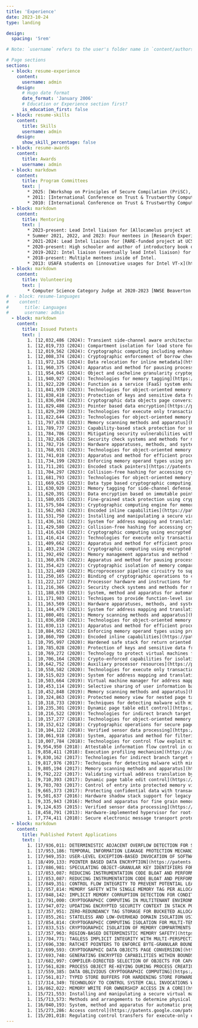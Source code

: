```yaml
---
title: 'Experience'
date: 2023-10-24
type: landing

design:
  spacing: '5rem'

# Note: `username` refers to the user's folder name in `content/authors/`

# Page sections
sections:
  - block: resume-experience
    content:
      username: admin
    design:
      # Hugo date format
      date_format: 'January 2006'
      # Education or Experience section first?
      is_education_first: false
  - block: resume-skills
    content:
      title: Skills
      username: admin
    design:
      show_skill_percentage: false
  - block: resume-awards
    content:
      title: Awards
      username: admin
  - block: markdown
    content:
      title: Program Committees
      text: |
        * 2025: [Workshop on Principles of Secure Compilation (PriSC), associated with POPL 2025](https://popl25.sigplan.org/home/prisc-2025)
        * 2011: [International Conference on Trust & Trustworthy Computing (TRUST)](https://web.archive.org/web/20120208151748/http://www.trust2011.org/index.php?p=1_2_Committees)
        * 2010: [International Conference on Trust & Trustworthy Computing (TRUST)](https://web.archive.org/web/20120302035702/http://www.trust2010.org/programcommittee.html)
  - block: markdown
    content:
      title: Mentoring
      text: |
        * 2023-present: Lead Intel liaison for [Allocamelus project at VUSec](https://www.vusec.net/publications/?bib=proj_allocamelus).
        * Summer 2021, 2022, and 2023: Four mentees in [Research Experience for Undergraduates (REU) summer program](https://ece.princeton.edu/news/princeton-and-intel-join-forces-create-more-inclusive-research-career-pipeline).
        * 2021-2024: Lead Intel liaison for [RARE-funded project at UCSD](https://www.intel.com/content/www/us/en/research/blogs/resilient-architectures-and-robust-electronics.html).
        * 2020-present: High schooler and author of introductory book on cryptography. [(TV interview)](https://www.kgw.com/article/news/local/beaverton-student-publishes-book-on-cryptography/283-b00c6f67-79c5-4d60-990a-6e43ae94f863).
        * 2019-2022: Intel liaison (eventually lead Intel liaison) for the DARPA-sponsored [SRC JUMP CONIX](https://conix.io) center.
        * 2018-present: Multiple mentees inside of Intel.
        * 2013: USAFA students on [innovative usages for Intel VT-x](https://apps.dtic.mil/sti/tr/pdf/ADA591718.pdf).
  - block: markdown
    content:
      title: Volunteering
      text: |
        * Computer Science Category Judge at 2020-2023 [NWSE Beaverton Hillsboro Science Expo](http://beavhillsciexpo.weebly.com/)
#  - block: resume-languages
#    content:
#      title: Languages
#      username: admin
  - block: markdown
    content:
      title: Issued Patents
      text: |
        1. [12,032,486 (2024): Transient side-channel aware architecture for cryptographic computing](https://patents.google.com/patent/US12032486B2/en)
        1. [12,019,733 (2024): Compartment isolation for load store forwarding](https://patents.google.com/patent/US12019733B2/en)
        1. [12,019,562 (2024): Cryptographic computing including enhanced cryptographic addresses](https://patents.google.com/patent/US12019562B2/en)
        1. [12,008,374 (2024): Cryptographic enforcement of borrow checking](https://patents.google.com/patent/US12008374B2/en)
        1. [11,972,126 (2024): Data relocation for inline metadata](https://patents.google.com/patent/US11972126B2/en)
        1. [11,960,375 (2024): Apparatus and method for pausing processor trace for efficient analysis](https://patents.google.com/patent/US11960375B2/en)
        1. [11,954,045 (2024): Object and cacheline granularity cryptographic memory integrity](https://patents.google.com/patent/US11954045B2/en)
        1. [11,940,927 (2024): Technologies for memory tagging](https://patents.google.com/patent/US11940927B2/en)
        1. [11,922,220 (2024): Function as a service (FaaS) system enhancements](https://patents.google.com/patent/US11922220B2/en)
        1. [11,841,939 (2023): Technologies for object-oriented memory management with extended segmentation](https://patents.google.com/patent/US11841939B2/en)
        1. [11,838,418 (2023): Protection of keys and sensitive data from attack within microprocessor architecture](https://patents.google.com/patent/US11838418B2/en)
        1. [11,836,094 (2023): Cryptographic data objects page conversion](https://patents.google.com/patent/US11836094B2/en)
        1. [11,829,488 (2023): Pointer based data encryption](https://patents.google.com/patent/US11829488B2/en)
        1. [11,829,299 (2023): Technologies for execute only transactional memory](https://patents.google.com/patent/US11829299B2/en)
        1. [11,822,644 (2023): Technologies for object-oriented memory management with extended segmentation](https://patents.google.com/patent/US11822644B2/en)
        1. [11,797,678 (2023): Memory scanning methods and apparatus](https://patents.google.com/patent/US11797678B2/en)
        1. [11,789,737 (2023): Capability-based stack protection for software fault isolation](https://patents.google.com/patent/US11789737B2/en)
        1. [11,784,786 (2023): Mitigating security vulnerabilities with memory allocation markers in cryptographic computing systems](https://patents.google.com/patent/US11784786B2/en)
        1. [11,782,826 (2023): Security check systems and methods for memory allocations](https://patents.google.com/patent/US11782826B2/en)
        1. [11,782,716 (2023): Hardware apparatuses, methods, and systems for individually revocable capabilities for enforcing temporal memory safety](https://patents.google.com/patent/US11782716B2/en)
        1. [11,768,931 (2023): Technologies for object-oriented memory management with extended segmentation](https://patents.google.com/patent/US11768931B2/en)
        1. [11,741,018 (2023): Apparatus and method for efficient process-based compartmentalization](https://patents.google.com/patent/US11741018B2/en)
        1. [11,734,199 (2023): Enforcing memory operand types using protection keys](https://patents.google.com/patent/US11734199B2/en)
        1. [11,711,201 (2023): Encoded stack pointers](https://patents.google.com/patent/US11711201B2/en)
        1. [11,704,297 (2023): Collision-free hashing for accessing cryptographic computing metadata and for cache expansion](https://patents.google.com/patent/US11704297B2/en)
        1. [11,681,793 (2023): Technologies for object-oriented memory management with extended segmentation](https://patents.google.com/patent/US11681793B2/en)
        1. [11,669,625 (2023): Data type based cryptographic computing](https://patents.google.com/patent/US11669625B2/en)
        1. [11,630,920 (2023): Memory tagging for side-channel defense, memory safety, and sandboxing](https://patents.google.com/patent/US11630920B2/en)
        1. [11,620,391 (2023): Data encryption based on immutable pointers](https://patents.google.com/patent/US11620391B2/en)
        1. [11,580,035 (2023): Fine-grained stack protection using cryptographic computing](https://patents.google.com/patent/US11580035B2/en)
        1. [11,575,504 (2023): Cryptographic computing engine for memory load and store units of a microarchitecture pipeline](https://patents.google.com/patent/US11575504B2/en)
        1. [11,562,063 (2023): Encoded inline capabilities](https://patents.google.com/patent/US11562063B2/en)
        1. [11,531,750 (2022): Installing and manipulating a secure virtual machine image through an untrusted hypervisor](https://patents.google.com/patent/US11531750B2/en)
        1. [11,436,161 (2022): System for address mapping and translation protection](https://patents.google.com/patent/US11436161B2/en)
        1. [11,429,580 (2022): Collision-free hashing for accessing cryptographic computing metadata and for cache expansion](https://patents.google.com/patent/US11429580B2/en)
        1. [11,416,624 (2022): Cryptographic computing using encrypted base addresses and used in multi-tenant environments](https://patents.google.com/patent/US11416624B2/en)
        1. [11,416,414 (2022): Technologies for execute only transactional memory](https://patents.google.com/patent/US11416414B2/en)
        1. [11,409,662 (2022): Apparatus and method for efficient process-based compartmentalization](https://patents.google.com/patent/US11409662B2/en)
        1. [11,403,234 (2022): Cryptographic computing using encrypted base addresses and used in multi-tenant environments](https://patents.google.com/patent/US11403234B2/en)
        1. [11,392,492 (2022): Memory management apparatus and method for compartmentalization using linear address metadata](https://patents.google.com/patent/US11392492B2/en)
        1. [11,360,876 (2022): Apparatus and method for pausing processor trace for efficient analysis](https://patents.google.com/patent/US11360876B2/en)
        1. [11,354,423 (2022): Cryptographic isolation of memory compartments in a computing environment](https://patents.google.com/patent/US11354423B2/en)
        1. [11,321,469 (2022): Microprocessor pipeline circuitry to support cryptographic computing](https://patents.google.com/patent/US11321469B2/en)
        1. [11,250,165 (2022): Binding of cryptographic operations to context or speculative execution restrictions](https://patents.google.com/patent/US11250165B2/en)
        1. [11,222,127 (2022): Processor hardware and instructions for SHA3 cryptographic operations](https://patents.google.com/patent/US11222127B2/en)
        1. [11,216,366 (2022): Security check systems and methods for memory allocations](https://patents.google.com/patent/US11216366B2/en)
        1. [11,188,639 (2021): System, method and apparatus for automatic program compartmentalization](https://patents.google.com/patent/US11188639B2/en)
        1. [11,171,983 (2021): Techniques to provide function-level isolation with capability-based security](https://patents.google.com/patent/US11171983B2/en)
        1. [11,163,569 (2021): Hardware apparatuses, methods, and systems for individually revocable capabilities for enforcing temporal memory safety](https://patents.google.com/patent/US11163569B2/en)
        1. [11,144,479 (2021): System for address mapping and translation protection](https://patents.google.com/patent/US11144479B2/en)
        1. [11,080,401 (2021): Memory scanning methods and apparatus](https://patents.google.com/patent/US11080401B2/en)
        1. [11,036,850 (2021): Technologies for object-oriented memory management with extended segmentation](https://patents.google.com/patent/US11036850B2/en)
        1. [11,030,113 (2021): Apparatus and method for efficient process-based compartmentalization](https://patents.google.com/patent/US11030113B2/en)
        1. [10,884,952 (2021): Enforcing memory operand types using protection keys](https://patents.google.com/patent/US10884952B2/en)
        1. [10,860,709 (2020): Encoded inline capabilities](https://patents.google.com/patent/US10860709B2/en)
        1. [10,795,997 (2020): Hardened safe stack for return oriented programming attack mitigation](https://patents.google.com/patent/US10795997B2/en)
        1. [10,785,028 (2020): Protection of keys and sensitive data from attack within microprocessor architecture](https://patents.google.com/patent/US10785028B2/en)
        1. [10,769,272 (2020): Technology to protect virtual machines from malicious virtual machine managers](https://patents.google.com/patent/US10769272B2/en)
        1. [10,706,164 (2020): Crypto-enforced capabilities for isolation](https://patents.google.com/patent/US10706164B2/en)
        1. [10,642,752 (2020): Auxiliary processor resources](https://patents.google.com/patent/US10642752B2/en)
        1. [10,558,582 (2020): Technologies for execute only transactional memory](https://patents.google.com/patent/US10558582B2/en)
        1. [10,515,023 (2019): System for address mapping and translation protection](https://patents.google.com/patent/US10515023B2/en)
        1. [10,503,664 (2019): Virtual machine manager for address mapping and translation protection](https://patents.google.com/patent/US10503664B2/en)
        1. [10,453,114 (2019): Selective sharing of user information based on contextual relationship information, such as to crowd-source gifts of interest to a recipient](https://patents.google.com/patent/US10453114B2/en)
        1. [10,452,848 (2019): Memory scanning methods and apparatus](https://patents.google.com/patent/US10452848B2/en)
        1. [10,324,863 (2019): Protected memory view for nested page table access by virtual machine guests](https://patents.google.com/patent/US10324863B2/en)
        1. [10,318,733 (2019): Techniques for detecting malware with minimal performance degradation](https://patents.google.com/patent/US10318733B2/en)
        1. [10,235,301 (2019): Dynamic page table edit control](https://patents.google.com/patent/US10235301B2/en)
        1. [10,216,522 (2019): Technologies for indirect branch target security](https://patents.google.com/patent/US10216522B2/en)
        1. [10,157,277 (2018): Technologies for object-oriented memory management with extended segmentation](https://patents.google.com/patent/US10157277B2/en)
        1. [10,152,612 (2018): Cryptographic operations for secure page mapping in a virtual machine environment](https://patents.google.com/patent/US10152612B2/en)
        1. [10,104,122 (2018): Verified sensor data processing](https://patents.google.com/patent/US10104122B2/en)
        1. [10,061,918 (2018): System, apparatus and method for filtering memory access logging in a processor](https://patents.google.com/patent/US10061918B2/en)
        1. [10,007,784 (2018): Technologies for control flow exploit mitigation using processor trace](https://patents.google.com/patent/US10007784B2/en)
        1. [9,954,950 (2018): Attestable information flow control in computer systems](https://patents.google.com/patent/US9954950B2/en)
        1. [9,858,411 (2018): Execution profiling mechanism](https://patents.google.com/patent/US9858411B2/en)
        1. [9,830,162 (2017): Technologies for indirect branch target security](https://patents.google.com/patent/US9830162B2/en)
        1. [9,817,976 (2017): Techniques for detecting malware with minimal performance degradation](https://patents.google.com/patent/US9817976B2/en)
        1. [9,805,194 (2017): Memory scanning methods and apparatus](https://patents.google.com/patent/US9805194B2/en)
        1. [9,792,222 (2017): Validating virtual address translation by virtual machine monitor utilizing address validation structure to validate tentative guest physical address and aborting based on flag in extended page table requiring an expected guest physical address in the address validation structure](https://patents.google.com/patent/US9792222B2/en)
        1. [9,710,393 (2017): Dynamic page table edit control](https://patents.google.com/patent/US9710393B2/en)
        1. [9,703,703 (2017): Control of entry into protected memory views](https://patents.google.com/patent/US9703703B2/en)
        1. [9,665,373 (2017): Protecting confidential data with transactional processing in execute-only memory](https://patents.google.com/patent/US9665373B2/en)
        1. [9,501,637 (2016): Hardware shadow stack support for legacy guests](https://patents.google.com/patent/US9501637B2/en)
        1. [9,335,943 (2016): Method and apparatus for fine grain memory protection](https://patents.google.com/patent/US9335943B2/en)
        1. [9,124,635 (2015): Verified sensor data processing](https://patents.google.com/patent/US9124635B2/en)
        1. [8,458,791 (2013): Hardware-implemented hypervisor for root-of-trust monitoring and control of computer system](https://patents.google.com/patent/US8458791B2/en)
        1. [7,774,411 (2010): Secure electronic message transport protocol](https://patents.google.com/patent/US7774411B2/en)
  - block: markdown
    content:
      title: Published Patent Applications
      text: |
        1. [17/936,011: DETERMINISTIC ADJACENT OVERFLOW DETECTION FOR SLOTTED MEMORY POINTERS](https://patents.google.com/patent/US20240104013A1/en)
        1. [17/953,186: TEMPORAL INFORMATION LEAKAGE PROTECTION MECHANISM FOR CRYPTOGRAPHIC COMPUTING](https://patents.google.com/patent/US20240104027A1/en)
        1. [17/949,353: USER-LEVEL EXCEPTION-BASED INVOCATION OF SOFTWARE INSTRUMENTATION HANDLERS](https://patents.google.com/patent/US20240095063A1/en)
        1. [18/499,133: POINTER BASED DATA ENCRYPTION](https://patents.google.com/patent/US20240004659A1/en)
        1. [17/886,981: SPECULATING OBJECT-GRANULAR KEY IDENTIFIERS FOR MEMORY SAFETY](https://patents.google.com/patent/US20240054080A1/en)
        1. [17/853,087: REDUCING INSTRUMENTATION CODE BLOAT AND PERFORMANCE OVERHEADS USING A RUNTIME CALL INSTRUCTION](https://patents.google.com/patent/US20240004659A1/en)
        1. [17/853,087: REDUCING INSTRUMENTATION CODE BLOAT AND PERFORMANCE OVERHEADS USING A RUNTIME CALL INSTRUCTION](https://patents.google.com/patent/US20240004659A1/en)
        1. [17/849,351: CONTROL FLOW INTEGRITY TO PREVENT POTENTIAL LEAKAGE OF SENSITIVE DATA TO ADVERSARIES](https://patents.google.com/patent/US20230418934A1/en)
        1. [17/957,814: MEMORY SAFETY WITH SINGLE MEMORY TAG PER ALLOCATION](https://patents.google.com/patent/US20230393769A1/en)
        1. [17/848,142: IMPLICIT MEMORY CORRUPTION DETECTION FOR CONDITIONAL DATA TYPES](https://patents.google.com/patent/US20230418608A1/en)
        1. [17/791,000: CRYPTOGRAPHIC COMPUTING IN MULTITENANT ENVIRONMENTS](https://patents.google.com/patent/US20230027329A1/en)
        1. [17/947,072: UPDATING ENCRYPTED SECURITY CONTEXT IN STACK POINTERS FOR EXCEPTION HANDLING AND TIGHT BOUNDING OF ON-STACK ARGUMENTS](https://patents.google.com/patent/US20230018585A1/en)
        1. [17/357,951: ZERO-REDUNDANCY TAG STORAGE FOR BUCKETED ALLOCATORS](https://patents.google.com/patent/US20220413715A1/en)
        1. [17/855,261: STATELESS AND LOW-OVERHEAD DOMAIN ISOLATION USING CRYPTOGRAPHIC COMPUTING](https://patents.google.com/patent/US20220343029A1/en)
        1. [17/854,814: CRYPTOGRAPHIC COMPUTING ISOLATION FOR MULTI-TENANCY AND SECURE SOFTWARE COMPONENTS](https://patents.google.com/patent/US20220335140A1/en)
        1. [17/833,515: CRYPTOGRAPHIC ISOLATION OF MEMORY COMPARTMENTS IN A COMPUTING ENVIRONMENT](https://patents.google.com/patent/US20220300626A1/en)
        1. [17/357,963: REGION-BASED DETERMINISTIC MEMORY SAFETY](https://patents.google.com/patent/US20220261509A1/en)
        1. [17/704,771: TAGLESS IMPLICIT INTEGRITY WITH MULTI-PERSPECTIVE PATTERN SEARCH](https://patents.google.com/patent/US20220222183A1/en)
        1. [17/696,330: RATCHET POINTERS TO ENFORCE BYTE-GRANULAR BOUNDS CHECKS ON MULTIPLE VIEWS OF AN OBJECT](https://patents.google.com/patent/US20220214881A1/en)
        1. [17/699,593: CRYPTOGRAPHIC DATA OBJECTS PAGE CONVERSION](https://patents.google.com/patent/US20220206960A1/en)
        1. [17/693,748: GENERATING ENCRYPTED CAPABILITIES WITHIN BOUNDS](https://patents.google.com/patent/US20220197638A1/en)
        1. [17/682,997: COMPILER-DIRECTED SELECTION OF OBJECTS FOR CAPABILITY PROTECTION](https://patents.google.com/patent/US20220179949A1/en)
        1. [17/561,828: PROCESS OBJECT RE-KEYING DURING PROCESS CREATION IN CRYPTOGRAPHIC COMPUTING](https://patents.google.com/patent/US20220123930A1/en)
        1. [17/559,385: DATA OBLIVIOUS CRYPTOGRAPHIC COMPUTING](https://patents.google.com/patent/US20220114285A1/en)
        1. [17/561,817: TYPED STORE BUFFERS FOR HARDENING STORE FORWARDING](https://patents.google.com/patent/US20220114104A1/en)
        1. [17/314,349: TECHNOLOGY TO CONTROL SYSTEM CALL INVOCATIONS WITHIN A SINGLE ADDRESS SPACE](https://patents.google.com/patent/US20210264020A1/en)
        1. [16/862,022: MEMORY WRITE FOR OWNERSHIP ACCESS IN A CORE](https://patents.google.com/patent/US20200257827A1/en)
        1. [15/721,553: Installing and manipulating a secure virtual machine image through an untrusted hypervisor](https://patents.google.com/patent/US20190102539A1/en)
        1. [15/713,573: Methods and arrangements to determine physical resource assignments](https://patents.google.com/patent/US20190095796A1/en)
        1. [16/040,193: System, method and apparatus for automatic program compartmentalization](https://patents.google.com/patent/US20190050558A1/en)
        1. [15/273,286: Access control](https://patents.google.com/patent/US20180082057A1/en)
        1. [15/201,018: Regulating control transfers for execute-only code execution](https://patents.google.com/patent/US20180004946A1/en)
---
```


